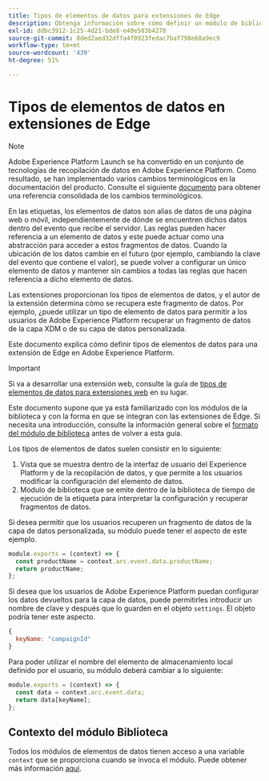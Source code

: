 ```yaml
---
title: Tipos de elementos de datos para extensiones de Edge
description: Obtenga información sobre cómo definir un módulo de biblioteca de tipo de elemento de datos para una extensión de etiqueta en una propiedad Edge.
exl-id: ddbc3912-1c25-4d21-bde8-e40e583b4278
source-git-commit: 8ded2aed32dffa4f0923fedac7baf798e68a9ec9
workflow-type: tm+mt
source-wordcount: '439'
ht-degree: 51%

---
```


# Tipos de elementos de datos en extensiones de Edge

>[!NOTE]
>
>Adobe Experience Platform Launch se ha convertido en un conjunto de tecnologías de recopilación de datos en Adobe Experience Platform. Como resultado, se han implementado varios cambios terminológicos en la documentación del producto. Consulte el siguiente [documento](../../term-updates.md) para obtener una referencia consolidada de los cambios terminológicos.

En las etiquetas, los elementos de datos son alias de datos de una página web o móvil, independientemente de dónde se encuentren dichos datos dentro del evento que recibe el servidor. Las reglas pueden hacer referencia a un elemento de datos y este puede actuar como una abstracción para acceder a estos fragmentos de datos. Cuando la ubicación de los datos cambie en el futuro (por ejemplo, cambiando la clave del evento que contiene el valor), se puede volver a configurar un único elemento de datos y mantener sin cambios a todas las reglas que hacen referencia a dicho elemento de datos.

Las extensiones proporcionan los tipos de elementos de datos, y el autor de la extensión determina cómo se recupera este fragmento de datos. Por ejemplo, ¿puede utilizar un tipo de elemento de datos para permitir a los usuarios de Adobe Experience Platform recuperar un fragmento de datos de la capa XDM o de su capa de datos personalizada.

Este documento explica cómo definir tipos de elementos de datos para una extensión de Edge en Adobe Experience Platform.

>[!IMPORTANT]
>
>Si va a desarrollar una extensión web, consulte la guía de [tipos de elementos de datos para extensiones web](../web/data-element-types.md) en su lugar.
>
>Este documento supone que ya está familiarizado con los módulos de la biblioteca y con la forma en que se integran con las extensiones de Edge. Si necesita una introducción, consulte la información general sobre el [formato del módulo de biblioteca](./format.md) antes de volver a esta guía.

Los tipos de elementos de datos suelen consistir en lo siguiente:

1. Vista que se muestra dentro de la interfaz de usuario del Experience Platform y de la recopilación de datos, y que permite a los usuarios modificar la configuración del elemento de datos.
2. Módulo de biblioteca que se emite dentro de la biblioteca de tiempo de ejecución de la etiqueta para interpretar la configuración y recuperar fragmentos de datos.

Si desea permitir que los usuarios recuperen un fragmento de datos de la capa de datos personalizada, su módulo puede tener el aspecto de este ejemplo.

```js
module.exports = (context) => {
  const productName = context.arc.event.data.productName;
  return productName;
};
```

Si desea que los usuarios de Adobe Experience Platform puedan configurar los datos devueltos para la capa de datos, puede permitirles introducir un nombre de clave y después que lo guarden en el objeto `settings`. El objeto podría tener este aspecto.

```js
{
  keyName: "campaignId"
}
```

Para poder utilizar el nombre del elemento de almacenamiento local definido por el usuario, su módulo deberá cambiar a lo siguiente:

```js
module.exports = (context) => {
  const data = context.arc.event.data;
  return data[keyName];
};
```

## Contexto del módulo Biblioteca

Todos los módulos de elementos de datos tienen acceso a una variable `context` que se proporciona cuando se invoca el módulo. Puede obtener más información [aquí](./context.md).

